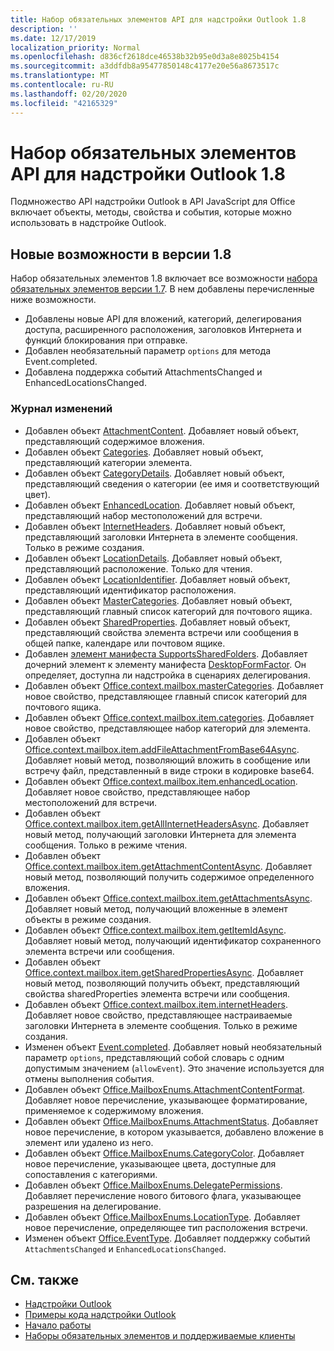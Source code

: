 ```yaml
---
title: Набор обязательных элементов API для надстройки Outlook 1.8
description: ''
ms.date: 12/17/2019
localization_priority: Normal
ms.openlocfilehash: d836cf2618dce46538b32b95e0d3a8e8025b4154
ms.sourcegitcommit: a3ddfdb8a95477850148c4177e20e56a8673517c
ms.translationtype: MT
ms.contentlocale: ru-RU
ms.lasthandoff: 02/20/2020
ms.locfileid: "42165329"
---
```

# <a name="outlook-add-in-api-requirement-set-18"></a>Набор обязательных элементов API для надстройки Outlook 1.8

Подмножество API надстройки Outlook в API JavaScript для Office включает объекты, методы, свойства и события, которые можно использовать в надстройке Outlook.

## <a name="whats-new-in-18"></a>Новые возможности в версии 1.8

Набор обязательных элементов 1.8 включает все возможности [набора обязательных элементов версии 1.7](../requirement-set-1.7/outlook-requirement-set-1.7.md). В нем добавлены перечисленные ниже возможности.

- Добавлены новые API для вложений, категорий, делегирования доступа, расширенного расположения, заголовков Интернета и функций блокирования при отправке.
- Добавлен необязательный параметр `options` для метода Event.completed.
- Добавлена поддержка событий AttachmentsChanged и EnhancedLocationsChanged.

### <a name="change-log"></a>Журнал изменений

- Добавлен объект [AttachmentContent](/javascript/api/outlook/office.attachmentcontent?view=outlook-js-1.8). Добавляет новый объект, представляющий содержимое вложения.
- Добавлен объект [Categories](/javascript/api/outlook/office.categories?view=outlook-js-1.8). Добавляет новый объект, представляющий категории элемента.
- Добавлен объект [CategoryDetails](/javascript/api/outlook/office.categorydetails?view=outlook-js-1.8). Добавляет новый объект, представляющий сведения о категории (ее имя и соответствующий цвет).
- Добавлен объект [EnhancedLocation](/javascript/api/outlook/office.enhancedlocation?view=outlook-js-1.8). Добавляет новый объект, представляющий набор местоположений для встречи.
- Добавлен объект [InternetHeaders](/javascript/api/outlook/office.internetheaders?view=outlook-js-1.8). Добавляет новый объект, представляющий заголовки Интернета в элементе сообщения. Только в режиме создания.
- Добавлен объект [LocationDetails](/javascript/api/outlook/office.locationdetails?view=outlook-js-1.8). Добавляет новый объект, представляющий расположение. Только для чтения.
- Добавлен объект [LocationIdentifier](/javascript/api/outlook/office.locationidentifier?view=outlook-js-1.8). Добавляет новый объект, представляющий идентификатор расположения.
- Добавлен объект [MasterCategories](/javascript/api/outlook/office.mastercategories?view=outlook-js-1.8). Добавляет новый объект, представляющий главный список категорий для почтового ящика.
- Добавлен объект [SharedProperties](/javascript/api/outlook/office.sharedproperties?view=outlook-js-1.8). Добавляет новый объект, представляющий свойства элемента встречи или сообщения в общей папке, календаре или почтовом ящике.
- Добавлен [элемент манифеста SupportsSharedFolders](../../manifest/supportssharedfolders.md). Добавляет дочерний элемент к элементу манифеста [DesktopFormFactor](../../manifest/desktopformfactor.md). Он определяет, доступна ли надстройка в сценариях делегирования.
- Добавлен объект [Office.context.mailbox.masterCategories](office.context.mailbox.md#properties). Добавляет новое свойство, представляющее главный список категорий для почтового ящика.
- Добавлен объект [Office.context.mailbox.item.categories](office.context.mailbox.item.md#properties). Добавляет новое свойство, представляющее набор категорий для элемента.
- Добавлен объект [Office.context.mailbox.item.addFileAttachmentFromBase64Async](office.context.mailbox.item.md#methods). Добавляет новый метод, позволяющий вложить в сообщение или встречу файл, представленный в виде строки в кодировке base64.
- Добавлен объект [Office.context.mailbox.item.enhancedLocation](office.context.mailbox.item.md#properties). Добавляет новое свойство, представляющее набор местоположений для встречи.
- Добавлен объект [Office.context.mailbox.item.getAllInternetHeadersAsync](office.context.mailbox.item.md#methods). Добавляет новый метод, получающий заголовки Интернета для элемента сообщения. Только в режиме чтения.
- Добавлен объект [Office.context.mailbox.item.getAttachmentContentAsync](office.context.mailbox.item.md#methods). Добавляет новый метод, позволяющий получить содержимое определенного вложения.
- Добавлен объект [Office.context.mailbox.item.getAttachmentsAsync](office.context.mailbox.item.md#methods). Добавляет новый метод, получающий вложенные в элемент объекты в режиме создания.
- Добавлен объект [Office.context.mailbox.item.getItemIdAsync](office.context.mailbox.item.md#methods). Добавляет новый метод, получающий идентификатор сохраненного элемента встречи или сообщения.
- Добавлен объект [Office.context.mailbox.item.getSharedPropertiesAsync](office.context.mailbox.item.md#methods). Добавляет новый метод, позволяющий получить объект, представляющий свойства sharedProperties элемента встречи или сообщения.
- Добавлен объект [Office.context.mailbox.item.internetHeaders](office.context.mailbox.item.md#properties). Добавляет новое свойство, представляющее настраиваемые заголовки Интернета в элементе сообщения. Только в режиме создания.
- Изменен объект [Event.completed](/javascript/api/office/office.addincommands.event#completed-options-). Добавляет новый необязательный параметр `options`, представляющий собой словарь с одним допустимым значением (`allowEvent`). Это значение используется для отмены выполнения события.
- Добавлен объект [Office.MailboxEnums.AttachmentContentFormat](/javascript/api/outlook/office.mailboxenums.attachmentcontentformat?view=outlook-js-1.8). Добавляет новое перечисление, указывающее форматирование, применяемое к содержимому вложения.
- Добавлен объект [Office.MailboxEnums.AttachmentStatus](/javascript/api/outlook/office.mailboxenums.attachmentstatus?view=outlook-js-1.8). Добавляет новое перечисление, в котором указывается, добавлено вложение в элемент или удалено из него.
- Добавлен объект [Office.MailboxEnums.CategoryColor](/javascript/api/outlook/office.mailboxenums.categorycolor?view=outlook-js-1.8). Добавляет новое перечисление, указывающее цвета, доступные для сопоставления с категориями.
- Добавлен объект [Office.MailboxEnums.DelegatePermissions](/javascript/api/outlook/office.mailboxenums.delegatepermissions?view=outlook-js-1.8). Добавляет перечисление нового битового флага, указывающее разрешения на делегирование.
- Добавлен объект [Office.MailboxEnums.LocationType](/javascript/api/outlook/office.mailboxenums.locationtype?view=outlook-js-1.8). Добавляет новое перечисление, определяющее тип расположения встречи.
- Изменен объект [Office.EventType](/javascript/api/office/office.eventtype). Добавляет поддержку событий `AttachmentsChanged` и `EnhancedLocationsChanged`.

## <a name="see-also"></a>См. также

- [Надстройки Outlook](../../../outlook/outlook-add-ins-overview.md)
- [Примеры кода надстройки Outlook](https://developer.microsoft.com/outlook/gallery/?filterBy=Outlook,Samples,Add-ins)
- [Начало работы](../../../quickstarts/outlook-quickstart.md)
- [Наборы обязательных элементов и поддерживаемые клиенты](../../requirement-sets/outlook-api-requirement-sets.md)
